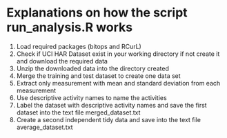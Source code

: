 # Explanations on how the script run_analysis.R works
1.	Load required packages (bitops and RCurL)
2.	Check if UCI HAR Dataset exist in your working directory if not create it and download the required data
3.	Unzip the downloaded data into the directory created
4.	Merge the training and test dataset to create one data set
5.	Extract only measurement with mean and standard deviation from each measurement
6.	Use descriptive activity names to name the activities 
7.	Label the dataset with descriptive activity names and save the first dataset into the text file merged_dataset.txt
8.	Create a second independent tidy data and save into the text file average_dataset.txt
